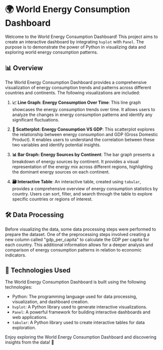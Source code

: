 # 🌍 World Energy Consumption Dashboard

Welcome to the World Energy Consumption Dashboard! This project aims to create an interactive dashboard by integrating `hvplot` with `Panel`. The purpose is to demonstrate the power of Python in visualizing data and exploring world energy consumption patterns.

## 📊 Overview

The World Energy Consumption Dashboard provides a comprehensive visualization of energy consumption trends and patterns across different countries and continents. The following visualizations are included:

1. **📈 Line Graph: Energy Consumption Over Time**: This line graph showcases the energy consumption trends over time. It allows users to analyze the changes in energy consumption patterns and identify any significant fluctuations.

2. **🔁 Scatterplot: Energy Consumption VS GDP**: This scatterplot explores the relationship between energy consumption and GDP (Gross Domestic Product). It enables users to understand the correlation between these two variables and identify potential insights.

3. **📊 Bar Graph: Energy Sources by Continent**: The bar graph presents a breakdown of energy sources by continent. It provides a visual representation of the energy mix across different regions, highlighting the dominant energy sources on each continent.

4. **🗃️ Interactive Table**: An interactive table, created using `tabular`, provides a comprehensive overview of energy consumption statistics by country. Users can sort, filter, and search through the table to explore specific countries or regions of interest.

## 🛠️ Data Processing

Before visualizing the data, some data processing steps were performed to prepare the dataset. One of the preprocessing steps involved creating a new column called "gdp_per_capita" to calculate the GDP per capita for each country. This additional information allows for a deeper analysis and comparison of energy consumption patterns in relation to economic indicators.

## 🚀 Technologies Used

The World Energy Consumption Dashboard is built using the following technologies:

- Python: The programming language used for data processing, visualization, and dashboard creation.
- `hvplot`: A Python library used to generate interactive visualizations.
- `Panel`: A powerful framework for building interactive dashboards and web applications.
- `tabular`: A Python library used to create interactive tables for data exploration.

Enjoy exploring the World Energy Consumption Dashboard and discovering insights from the data! 🌟
